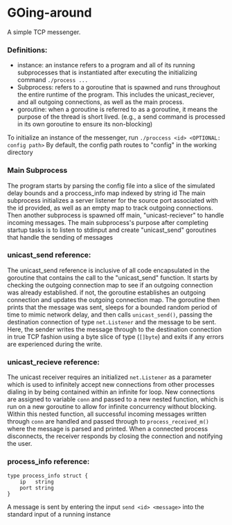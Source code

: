 # GOing-around

A simple TCP messenger. 

### Definitions: 
 - instance: an instance refers to a program and all of its running subprocesses that is instantiated after executing the initializing command `./process ...`
 - Subprocess: refers to a goroutine that is spawned and runs throughout the entire runtime of the program. This includes the unicast_reciever, and all outgoing connections, as well as the main process.
 - goroutine: when a goroutine is referred to as a goroutine, it means the purpose of the thread is short lived. (e.g., a send command is processed in its own goroutine to ensure its non-blocking)

To initialize an instance of the messenger, run `./proccess <id> <OPTIONAL: config path>`
By default, the config path routes to "config" in the working directory

### Main Subprocess
The program starts by parsing the config file into a slice of the simulated delay bounds and a proccess_info map indexed by string id
The main subprocess initializes a server listener for the source port associated with the id provided, as well as an empty map to track outgoing connections.
Then another subprocess is spawned off main, "unicast-reciever" to handle incoming messages. 
The main subprocess's purpose after completing startup tasks is to listen to stdinput and create "unicast_send" goroutines that handle the sending of messages

### unicast_send reference: 
The unicast_send reference is inclusive of all code encapsulated in the goroutine that contains the call to the "unicast_send" function.
It starts by checking the outgoing connection map to see if an outgoing connection was already established. if not, the goroutine establishes an outgoing connection and updates the outgoing connection map. The goroutine then prints that the message was sent, sleeps for a bounded random period of time to mimic network delay, and then calls `unicast_send()`, passing the destination connection of type `net.Listener` and the message to be sent. Here, the sender writes the message through to the destination connection in true TCP fashion using a byte slice of type (`[]byte`) and exits if any errors are experienced during the write.

### unicast_recieve reference: 
The unicast receiver requires an initialized `net.Listener` as a parameter which is used to infinitely accept new connections from other processes dialing in by being contained within an infinite for loop. New connections are assigned to variable `conn` and passed to a new nested function, which is run on a new goroutine to allow for infinite concurrency without blocking. Within this nested function, all successful incoming messages written through `conn` are handled and passed through to `process_received_m()` where the message is parsed and printed. When a connected process disconnects, the receiver responds by closing the connection and notifying the user.

### process_info reference:
    type process_info struct {
        ip   string
        port string
    }

A message is sent by entering the input `send <id> <message>` into the standard input of a running instance



